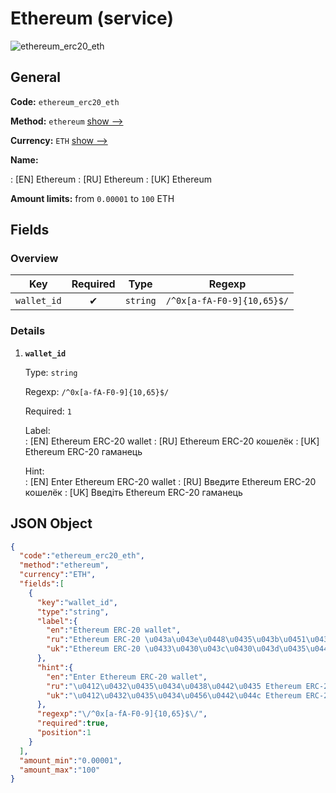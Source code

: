 
# Ethereum (service) 
![ethereum_erc20_eth](https://static.openfintech.io/payout_methods/ethereum_erc20_eth/logo.svg?w=400&c=v0.59.26#w24)  

## General 
 
**Code:** `ethereum_erc20_eth` 
 
**Method:** `ethereum` [show -->](/payout-methods/ethereum/) 
 
**Currency:** `ETH` [show -->](/currencies/ETH/) 
 
**Name:** 
 
:	[EN] Ethereum 
:	[RU] Ethereum 
:	[UK] Ethereum 
 
**Amount limits:** from `0.00001` to `100` ETH 

## Fields 

### Overview 

|Key|Required|Type|Regexp| 
|:---:|:---:|:---:|:---:| 
|`wallet_id`|✔|`string`|`/^0x[a-fA-F0-9]{10,65}$/`| 
 

### Details 
 
1. **`wallet_id`** 
 
	Type: `string` 
 
	Regexp: `/^0x[a-fA-F0-9]{10,65}$/` 
 
	Required: `1` 
 
	Label:  
	: [EN] Ethereum ERC-20 wallet 
	: [RU] Ethereum ERC-20 кошелёк 
	: [UK] Ethereum ERC-20 гаманець 
 
	Hint:  
	: [EN] Enter Ethereum ERC-20 wallet 
	: [RU] Введите Ethereum ERC-20 кошелёк 
	: [UK] Введіть Ethereum ERC-20 гаманець 
 

## JSON Object 

```json
{
  "code":"ethereum_erc20_eth",
  "method":"ethereum",
  "currency":"ETH",
  "fields":[
    {
      "key":"wallet_id",
      "type":"string",
      "label":{
        "en":"Ethereum ERC-20 wallet",
        "ru":"Ethereum ERC-20 \u043a\u043e\u0448\u0435\u043b\u0451\u043a",
        "uk":"Ethereum ERC-20 \u0433\u0430\u043c\u0430\u043d\u0435\u0446\u044c"
      },
      "hint":{
        "en":"Enter Ethereum ERC-20 wallet",
        "ru":"\u0412\u0432\u0435\u0434\u0438\u0442\u0435 Ethereum ERC-20 \u043a\u043e\u0448\u0435\u043b\u0451\u043a",
        "uk":"\u0412\u0432\u0435\u0434\u0456\u0442\u044c Ethereum ERC-20 \u0433\u0430\u043c\u0430\u043d\u0435\u0446\u044c"
      },
      "regexp":"\/^0x[a-fA-F0-9]{10,65}$\/",
      "required":true,
      "position":1
    }
  ],
  "amount_min":"0.00001",
  "amount_max":"100"
}
```  
